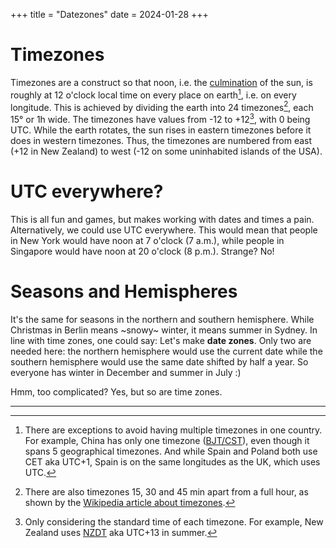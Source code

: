 +++
title = "Datezones"
date = 2024-01-28
+++

# Timezones

Timezones are a construct so that noon, i.e. the [culmination](https://en.wikipedia.org/wiki/Culmination) of the sun, is roughly at 12 o'clock local time on every place on earth[^1], i.e. on every longitude. This is achieved by dividing the earth into 24 timezones[^2], each 15° or 1h wide. The timezones have values from -12 to +12[^3], with 0 being UTC. While the earth rotates, the sun rises in eastern timezones before it does in western timezones. Thus, the timezones are numbered from east (+12 in New Zealand) to west (-12 on some uninhabited islands of the USA).


# UTC everywhere?

This is all fun and games, but makes working with dates and times a pain. Alternatively, we could use UTC everywhere. This would mean that people in New York would have noon at 7 o'clock (7 a.m.), while people in Singapore would have noon at 20 o'clock (8 p.m.). Strange? No!


# Seasons and Hemispheres

It's the same for seasons in the northern and southern hemisphere. While Christmas in Berlin means ~snowy~ winter, it means summer in Sydney. In line with time zones, one could say: Let's make **date zones**. Only two are needed here: the northern hemisphere would use the current date while the southern hemisphere would use the same date shifted by half a year. So everyone has winter in December and summer in July :)

Hmm, too complicated? Yes, but so are time zones.


---

[^1]: There are exceptions to avoid having multiple timezones in one country. For example, China has only one timezone ([BJT/CST](https://en.wikipedia.org/wiki/Time_in_China)), even though it spans 5 geographical timezones. And while Spain and Poland both use CET aka UTC+1, Spain is on the same longitudes as the UK, which uses UTC.

[^2]: There are also timezones 15, 30 and 45 min apart from a full hour, as shown by the [Wikipedia article about timezones](https://en.wikipedia.org/wiki/Time_zone).

[^3]: Only considering the standard time of each timezone. For example, New Zealand uses [NZDT](https://simple.wikipedia.org/wiki/Time_in_New_Zealand) aka UTC+13 in summer.